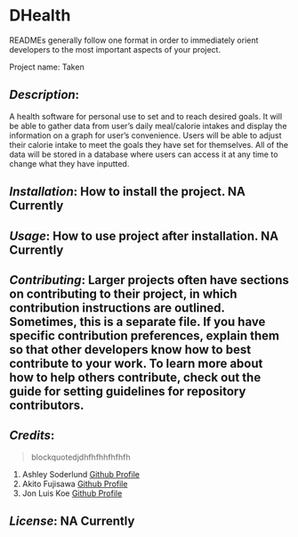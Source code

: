 # DHealth
READMEs generally follow one format in order to immediately orient developers to the most important aspects of your project.

Project name: Taken

## *Description*: 
A health software for personal use to set and to reach desired goals. It will be able to gather data from user’s daily meal/calorie intakes and display the information on a graph for user’s convenience. Users will be able to adjust their calorie intake to meet the goals they have set for themselves. All of the data will be stored in a database where users can access it at any time to change what they have inputted.  

## *Installation*: How to install the project. NA Currently

## *Usage*: How to use project after installation. NA Currently

## *Contributing*: Larger projects often have sections on contributing to their project, in which contribution instructions are outlined. Sometimes, this is a separate file. If you have specific contribution preferences, explain them so that other developers know how to best contribute to your work. To learn more about how to help others contribute, check out the guide for setting guidelines for repository contributors.

## *Credits*: 
> blockquotedjdhfhfhhfhfhfh
1. Ashley Soderlund [Github Profile](https://github.com/Ashley-Soderlund)
2. Akito Fujisawa [Github Profile](https://github.com/Akito212)
3. Jon Luis Koe [Github Profile](https://github.com/koejonluis)

## *License*: NA Currently
